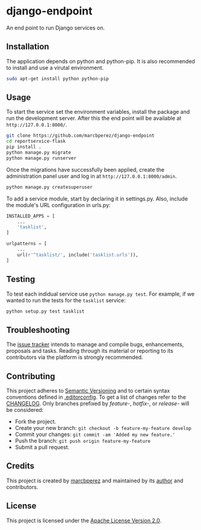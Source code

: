 # django-endpoint

An end point to run Django services on.

## Installation

The application depends on python and python-pip. It is also recommended to
install and use a virutal environment.

```bash
sudo apt-get install python python-pip
```

## Usage

To start the service set the environment variables, install the package and run
the development server. After this the end point will be available at
`http://127.0.0.1:8000/`.

```bash
git clone https://github.com/marcbperez/django-endpoint
cd reportservice-flask
pip install .
python manage.py migrate
python manage.py runserver
```

Once the migrations have successfully been applied, create the administration
panel user and log in at `http://127.0.0.1:8000/admin`.

```bash
python manage.py createsuperuser
```

To add a service module, start by declaring it in settings.py. Also, include the
module's URL configuration in urls.py:

```python
INSTALLED_APPS = [
    ...
    'tasklist',
]
```

```python
urlpatterns = [
    ...
    url(r'^tasklist/', include('tasklist.urls')),
]
```

## Testing

To test each indidual service use `python manage.py test`. For example, if we
wanted to run the tests for the `tasklist` service:

```bash
python setup.py test tasklist
```

## Troubleshooting

The [issue tracker][issue-tracker] intends to manage and compile bugs,
enhancements, proposals and tasks. Reading through its material or reporting to
its contributors via the platform is strongly recommended.

## Contributing

This project adheres to [Semantic Versioning][semver] and to certain syntax
conventions defined in [.editorconfig][editorconfig]. To get a list of changes
refer to the [CHANGELOG][changelog]. Only branches prefixed by *feature-*,
*hotfix-*, or *release-* will be considered:

  - Fork the project.
  - Create your new branch: `git checkout -b feature-my-feature develop`
  - Commit your changes: `git commit -am 'Added my new feature.'`
  - Push the branch: `git push origin feature-my-feature`
  - Submit a pull request.

## Credits

This project is created by [marcbperez][author] and maintained by its
[author][author] and contributors.

## License

This project is licensed under the [Apache License Version 2.0][license].

[author]: https://marcbperez.github.io
[issue-tracker]: https://github.com/marcbperez/django-endpoint/issues
[editorconfig]: .editorconfig
[changelog]: CHANGELOG.md
[license]: LICENSE
[semver]: http://semver.org
